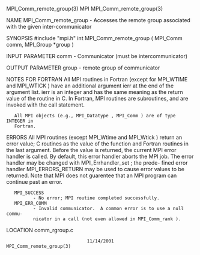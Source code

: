 MPI_Comm_remote_group(3)              MPI             MPI_Comm_remote_group(3)



NAME
       MPI_Comm_remote_group -  Accesses the remote group associated with  the
       given inter-communicator

SYNOPSIS
       #include "mpi.h"
       int MPI_Comm_remote_group ( MPI_Comm comm, MPI_Group *group )

INPUT PARAMETER
       comm   - Communicator (must be intercommunicator)


OUTPUT PARAMETER
       group  - remote group of communicator


NOTES FOR FORTRAN
       All MPI routines in Fortran (except for MPI_WTIME and MPI_WTICK )  have
       an  additional  argument ierr at the end of the argument list.  ierr is
       an integer and has the same meaning as the return value of the  routine
       in  C.   In Fortran, MPI routines are subroutines, and are invoked with
       the call statement.

       All MPI objects (e.g., MPI_Datatype , MPI_Comm ) are of type INTEGER in
       Fortran.


ERRORS
       All  MPI  routines  (except  MPI_Wtime  and MPI_Wtick ) return an error
       value; C routines as the value of the function and Fortran routines  in
       the last argument.  Before the value is returned, the current MPI error
       handler is called.  By default, this error handler aborts the MPI  job.
       The  error  handler may be changed with MPI_Errhandler_set ; the prede-
       fined error handler MPI_ERRORS_RETURN may be used to cause error values
       to  be  returned.  Note that MPI does not guarentee that an MPI program
       can continue past an error.

       MPI_SUCCESS
              - No error; MPI routine completed successfully.
       MPI_ERR_COMM
              - Invalid communicator.  A common error is to use a null  commu-
              nicator in a call (not even allowed in MPI_Comm_rank ).

LOCATION
       comm_rgroup.c



                                  11/14/2001          MPI_Comm_remote_group(3)
